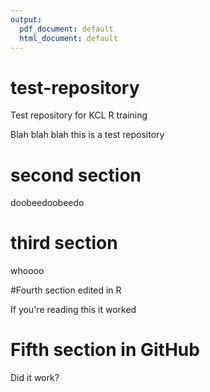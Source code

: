 ```yaml
---
output:
  pdf_document: default
  html_document: default
---
```

# test-repository
Test repository for KCL R training

Blah blah blah this is a test repository

# second section

doobeedoobeedo

# third section

whoooo


#Fourth section edited in R

If you're reading this it worked

# Fifth section in GitHub

Did it work?
